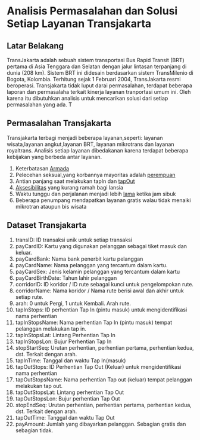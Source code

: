 # Analisis Permasalahan dan Solusi Setiap Layanan Transjakarta
## Latar Belakang
TransJakarta adalah sebuah sistem transportasi Bus Rapid Transit (BRT) pertama di Asia Tenggara dan Selatan dengan jalur lintasan terpanjang di dunia (208 km). Sistem BRT ini didesain berdasarkan sistem TransMilenio di Bogota, Kolombia. Terhitung sejak 1 Februari 2004, TransJakarta resmi beroperasi. Transjakarta tidak luput darai permasalahan, terdapat beberapa laporan dan permasalaha terkait kinerja layanan tranportasi umum ini. Oleh karena itu dibutuhkan analisis untuk mencarikan solusi dari setiap permasalahan yang ada. T
## Permasalahan Transjakarta
Transjakarta terbagi menjadi beberapa layanan,seperti: layanan wisata,layanan angkut,layanan BRT, layanan mikrotrans dan layanan royaltrans. Analisis setiap layanan dibedakanan karena terdapat beberapa kebijakan yang berbeda antar layanan.
1. Keterbatasan [Armada](https://validnews.id/nasional/transjakarta-jelaskan-kondisi-armada-busC)
2. Pelecehan seksual,yang korbannya mayoritas adalah [perempuan](https://komnasperempuan.go.id/kabar-perempuan-detail/pastikan-keamanan-perempuan-di-transportasi-publik-komnas-perempuan-dan-transjakarta-bahas-pencegahan-hingga-penanganan-kekerasan-seksual#:~:text=Iwan%20Samariansyah%20menambahkan%20bahwa%20hingga,yang%20mayoritas%20korbannya%20penumpang%20perempuan.)
3. Antian panjang saat melakukan tapIn dan [tapOut](https://www.tempo.co/arsip/sistem-tap-in-dan-tap-out-transjakarta-sempat-bermasalah-ini-cara-mengadu-ke-ylki-274581)
4. [Aksesibilitas](https://www.geriatri.id/artikel/2212/lansia-gratis-naik-transjakarta-ini-cara-mudah-daftarnya) yang kurang ramah bagi lansia 
5. Waktu tunggu dan perjalanan menjadi lebih [lama](https://kumparan.com/kumparannews/13-tahun-balada-armada-transjakarta) ketika jam sibuk
6. Beberapa penumpang mendapatkan layanan gratis walau tidak menaiki mikrotran ataupun bis wisata
## Dataset Transjakarta
1.	transID: ID transaksi unik untuk setiap transaksi
2.	payCardID: Kartu yang digunakan pelanggan sebagai tiket masuk dan keluar.
3.	payCardBank: Nama bank penerbit kartu pelanggan
4.	payCardName: Nama pelanggan yang tercantum dalam kartu.
5.	payCardSex: Jenis kelamin pelanggan yang tercantum dalam kartu
6.	payCardBirthDate: Tahun lahir pelanggan
7.	corridorID: ID koridor / ID rute sebagai kunci untuk pengelompokan rute.
8.	corridorName: Nama koridor / Nama rute berisi awal dan akhir untuk setiap rute.
9.	arah: 0 untuk Pergi, 1 untuk Kembali. Arah rute. 
10.	tapInStops: ID perhentian Tap In (pintu masuk) untuk mengidentifikasi nama perhentian
11.	tapInStopsName: Nama perhentian Tap In (pintu masuk) tempat pelanggan melakukan tap in.
12.	tapInStopsLat: Lintang Perhentian Tap In
13.	tapInStopsLon: Bujur Perhentian Tap In
14.	stopStartSeq: Urutan perhentian, perhentian pertama, perhentian kedua, dst. Terkait dengan arah.
15.	tapInTime: Tanggal dan waktu Tap In(masuk)
16.	tapOutStops: ID Perhentian Tap Out (Keluar) untuk mengidentifikasi nama perhentian
17.	tapOutStopsName: Nama perhentian Tap out (keluar) tempat pelanggan melakukan tap out.
18.	tapOutStopsLat: Lintang perhentian Tap Out
19.	tapOutStopsLon: Bujur perhentian Tap Out
20.	stopEndSeq: Urutan perhentian, perhentian pertama, perhentian kedua, dst. Terkait dengan arah.
21.	tapOutTime: Tanggal dan waktu Tap Out
22.	payAmount: Jumlah yang dibayarkan pelanggan. Sebagian gratis dan sebagian tidak.

